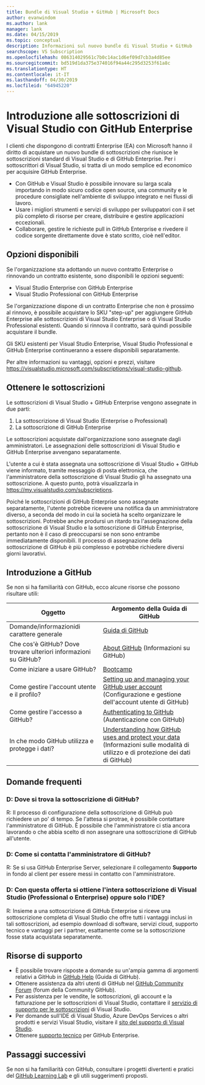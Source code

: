 ```yaml
---
title: Bundle di Visual Studio + GitHub | Microsoft Docs
author: evanwindom
ms.author: lank
manager: lank
ms.date: 04/15/2019
ms.topic: conceptual
description: Informazioni sul nuovo bundle di Visual Studio + GitHub
searchscope: VS Subscription
ms.openlocfilehash: 086314029561c7b0c14ac1d6ef09d7cb3a4d85ee
ms.sourcegitcommit: bd519d1da375e374016f94a44c295d3253f61a8c
ms.translationtype: HT
ms.contentlocale: it-IT
ms.lasthandoff: 04/30/2019
ms.locfileid: "64945220"
---
```

# <a name="introducing-visual-studio-subscriptions-with-github-enterprise"></a>Introduzione alle sottoscrizioni di Visual Studio con GitHub Enterprise  

I clienti che dispongono di contratti Enterprise (EA) con Microsoft hanno il diritto di acquistare un nuovo bundle di sottoscrizioni che riunisce le sottoscrizioni standard di Visual Studio e di GitHub Enterprise. Per i sottoscrittori di Visual Studio, si tratta di un modo semplice ed economico per acquisire GitHub Enterprise. 

- Con GitHub e Visual Studio è possibile innovare su larga scala importando in modo sicuro codice open source, una community e le procedure consigliate nell'ambiente di sviluppo integrato e nei flussi di lavoro.
- Usare i migliori strumenti e servizi di sviluppo per sviluppatori con il set più completo di risorse per creare, distribuire e gestire applicazioni eccezionali. 
- Collaborare, gestire le richieste pull in GitHub Enterprise e rivedere il codice sorgente direttamente dove è stato scritto, cioè nell'editor. 

## <a name="whats-available"></a>Opzioni disponibili 

Se l'organizzazione sta adottando un nuovo contratto Enterprise o rinnovando un contratto esistente, sono disponibili le opzioni seguenti:

- Visual Studio Enterprise con GitHub Enterprise
- Visual Studio Professional con GitHub Enterprise

Se l'organizzazione dispone di un contratto Enterprise che non è prossimo al rinnovo, è possibile acquistare lo SKU "step-up" per aggiungere GitHub Enterprise alle sottoscrizioni di Visual Studio Enterprise o di Visual Studio Professional esistenti.  Quando si rinnova il contratto, sarà quindi possibile acquistare il bundle.

Gli SKU esistenti per Visual Studio Enterprise, Visual Studio Professional e GitHub Enterprise continueranno a essere disponibili separatamente. 

Per altre informazioni su vantaggi, opzioni e prezzi, visitare https://visualstudio.microsoft.com/subscriptions/visual-studio-github. 

## <a name="getting-your-subscriptions"></a>Ottenere le sottoscrizioni

Le sottoscrizioni di Visual Studio + GitHub Enterprise vengono assegnate in due parti:
1. La sottoscrizione di Visual Studio (Enterprise o Professional)
2. La sottoscrizione di GitHub Enterprise

Le sottoscrizioni acquistate dall'organizzazione sono assegnate dagli amministratori.  Le assegnazioni delle sottoscrizioni di Visual Studio e GitHub Enterprise avvengano separatamente.  

L'utente a cui è stata assegnata una sottoscrizione di Visual Studio + GitHub viene informato, tramite messaggio di posta elettronica, che l'amministratore della sottoscrizione di Visual Studio gli ha assegnato una sottoscrizione.  A questo punto, potrà visualizzarla in https://my.visualstudio.com/subscriptions.  

Poiché le sottoscrizioni di GitHub Enterprise sono assegnate separatamente, l'utente potrebbe ricevere una notifica da un amministratore diverso, a seconda del modo in cui la società ha scelto organizzare le sottoscrizioni.  Potrebbe anche prodursi un ritardo tra l'assegnazione della sottoscrizione di Visual Studio e la sottoscrizione di GitHub Enterprise, pertanto non è il caso di preoccuparsi se non sono entrambe immediatamente disponibili.  Il processo di assegnazione della sottoscrizione di GitHub è più complesso e potrebbe richiedere diversi giorni lavorativi.  

## <a name="getting-started-with-github"></a>Introduzione a GitHub

Se non si ha familiarità con GitHub, ecco alcune risorse che possono risultare utili:

| Oggetto                                  | Argomento della Guida di GitHub                                     |
|------------------------------------------|-------------------------------------------------------|
| Domande/informazionidi carattere generale          | [Guida di GitHub](https://help.github.com/en)             |
| Che cos'è GitHub?  Dove trovare ulteriori informazioni su GitHub?  | [About GitHub](https://help.github.com/en/categories/about-github) (Informazioni su GitHub)                                       |
| Come iniziare a usare GitHub?     | [Bootcamp](https://help.github.com/en/categories/bootcamp)                                              |
| Come gestire l'account utente e il profilo?       | [Setting up and managing your GitHub user account](https://help.github.com/en/categories/setting-up-and-managing-your-github-user-account) (Configurazione e gestione dell'account utente di GitHub)    |
| Come gestire l'accesso a GitHub?   | [Authenticating to GitHub](https://help.github.com/en/categories/authenticating-to-github) (Autenticazione con GitHub)                           |
| In che modo GitHub utilizza e protegge i dati? | [Understanding how   GitHub uses and protect your data](https://help.github.com/en/categories/understanding-how-github-uses-and-protects-your-data) (Informazioni sulle modalità di utilizzo e di protezione dei dati di GitHub)|

## <a name="frequently-asked-questions"></a>Domande frequenti

### <a name="q--where-is-my-github-subscription"></a>D:  Dove si trova la sottoscrizione di GitHub?

R:  Il processo di configurazione della sottoscrizione di GitHub può richiedere un po' di tempo.  Se l'attesa si protrae, è possibile contattare l'amministratore di GitHub.  È possibile che l'amministratore ci stia ancora lavorando o che abbia scelto di non assegnare una sottoscrizione di GitHub all'utente. 

### <a name="q--how-do-i-reach-my-github-administrator"></a>D:  Come si contatta l'amministratore di GitHub?

R:  Se si usa GitHub Enterprise Server, selezionare il collegamento **Supporto** in fondo al client per essere messi in contatto con l'amministratore.

### <a name="q-do-i-get-the-full-visual-studio-subscription-professional-or-enterprise-or-do-i-just-get-the-ide-with-this-offering"></a>D: Con questa offerta si ottiene l'intera sottoscrizione di Visual Studio (Professional o Enterprise) oppure solo l'IDE?

R:  Insieme a una sottoscrizione di GitHub Enterprise si riceve una sottoscrizione completa di Visual Studio  che offre tutti i vantaggi inclusi in tali sottoscrizioni, ad esempio download di software, servizi cloud, supporto tecnico e vantaggi per i partner, esattamente come se la sottoscrizione fosse stata acquistata separatamente.


## <a name="support-resources"></a>Risorse di supporto
-  È possibile trovare risposte a domande su un'ampia gamma di argomenti relativi a GitHub in [GitHub Help](https://help.github.com/en) (Guida di GitHub).
-  Ottenere assistenza da altri utenti di GitHub nel [GitHub Community Forum](https://github.community/) (forum della Community GitHub).
-  Per assistenza per le vendite, le sottoscrizioni, gli account e la fatturazione per le sottoscrizioni di Visual Studio, contattare il [servizio di supporto per le sottoscrizioni](https://visualstudio.microsoft.com/subscriptions/support/) di Visual Studio.
-  Per domande sull'IDE di Visual Studio, Azure DevOps Services o altri prodotti e servizi Visual Studio,  visitare il [sito del supporto di Visual Studio](https://visualstudio.microsoft.com/support/).
-  Ottenere [supporto tecnico](https://support.microsoft.com/en-us/supportforbusiness/productselection?sapId=b77fe80f-5417-80bd-4b2a-275cf0018c24) per GitHub Enterprise.   


## <a name="next-steps"></a>Passaggi successivi
Se non si ha familiarità con GitHub, consultare i progetti divertenti e pratici del [GitHub Learning Lab](https://lab.github.com/) e gli utili suggerimenti proposti.